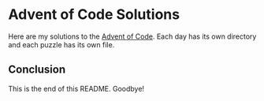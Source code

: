 # Advent of Code Solutions 

Here are my solutions to the [Advent of Code](http://adventofcode.com/). Each day has its own directory and each puzzle has its own file.

## Conclusion 

This is the end of this README. Goodbye!
